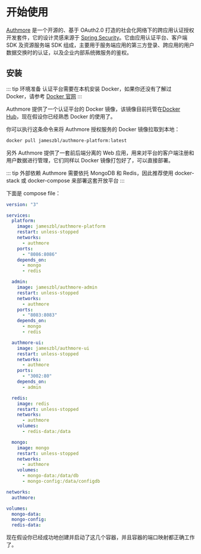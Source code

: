 # 开始使用

[Authmore](https://gitee.com/zbl1996/authmore/) 是一个开源的、基于 OAuth2.0 打造的社会化网络下的跨应用认证授权开发套件，它的设计灵感来源于 [Spring Security](https://spring.io/projects/spring-security/)。它由应用认证平台、客户端 SDK 及资源服务端 SDK 组成，主要用于服务端应用的第三方登录、跨应用的用户数据交换时的认证，以及企业内部系统微服务的鉴权。

## 安装

::: tip 环境准备
认证平台需要在本机安装 Docker，如果你还没有了解过 Docker，请参考 [Docker 官网](https://docs.docker.com/install/)
:::

Authmore 提供了一个认证平台的 Docker 镜像，该镜像目前托管在[Docker Hub](https://hub.docker.com)，现在假设你已经熟悉 Docker 的使用了。

你可以执行这条命令来将 Authmore 授权服务的 Docker 镜像拉取到本地：

```bash
docker pull jameszbl/authmore-platform:latest
```

另外 Authmore 提供了一套前后端分离的 Web 应用，用来对平台的客户端注册和用户数据进行管理，它们同样以 Docker 镜像打包好了，可以直接部署。

::: tip 外部依赖
Authmore 需要依托 MongoDB 和 Redis，因此推荐使用 docker-stack 或 docker-compose 来部署这套开放平台
:::

下面是 compose file：

```yaml
version: "3"

services:
  platform:
    image: jameszbl/authmore-platform
    restart: unless-stopped
    networks:
      - authmore
    ports:
      - "8086:8086"
    depends_on:
      - mongo
      - redis

  admin:
    image: jameszbl/authmore-admin
    restart: unless-stopped
    networks:
      - authmore
    ports:
      - "8083:8083"
    depends_on:
      - mongo
      - redis

  authmore-ui:
    image: jameszbl/authmore-ui
    restart: unless-stopped
    networks:
      - authmore
    ports:
      - "3002:80"
    depends_on:
      - admin

  redis:
    image: redis
    restart: unless-stopped
    networks:
      - authmore
    volumes:
      - redis-data:/data

  mongo:
    image: mongo
    restart: unless-stopped
    networks:
      - authmore
    volumes:
      - mongo-data:/data/db
      - mongo-config:/data/configdb

networks:
  authmore:

volumes:
  mongo-data:
  mongo-config:
  redis-data:
```

现在假设你已经成功地创建并启动了这几个容器，并且容器的端口映射都正确工作了。
